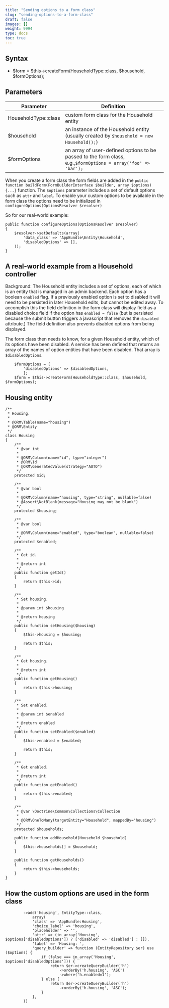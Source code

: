 ```yaml
---
title: "Sending options to a form class"
slug: "sending-options-to-a-form-class"
draft: false
images: []
weight: 9994
type: docs
toc: true
---
```


## Syntax
 - $form = $this->createForm(HouseholdType::class, $household, $formOptions);

## Parameters
| Parameter | Definition|
| ------ | ------ |
| HouseholdType::class|  custom form class for the Household entity|
| $household| an instance of the Household entity (usually created by `$household = new Household();`)|
| $formOptions| an array of user-defined options to be passed to the form class, e.g.,`$formOptions = array('foo' => 'bar');`|



When you create a form class the form fields are added in the `public function buildForm(FormBuilderInterface $builder, array $options) {...}` function. The `$options` parameter includes a set of default options such as `attr` and `label`.  To enable your custom options to be available in the form class the options need to be initialized in `configureOptions(OptionsResolver $resolver)`

So for our real-world example:

    public function configureOptions(OptionsResolver $resolver)
    {
        $resolver->setDefaults(array(
            'data_class' => 'AppBundle\Entity\Household',
            'disabledOptions' => [],
        ));
    }



## A real-world example from a Household controller
Background: The Household entity includes a set of options, each of which is an entity that is managed in an admin backend.  Each option has a boolean `enabled` flag.  If a previously enabled option is set to disabled it will need to be persisted in later Household edits, but cannot be edited away.  To accomplish this the field definition in the form class will display field as a disabled choice field if the option has `enabled = false` (but is persisted because the submit button triggers a javascript that removes the `disabled` attribute.)  The field definition also prevents disabled options from being displayed.

The form class then needs to know, for a given Household entity, which of its options have been disabled.  A service has been defined that returns an array of the names of option entities that have been disabled.  That array is `$disabledOptions`.

        $formOptions = [
            'disabledOptions' => $disabledOptions,
            ];
        $form = $this->createForm(HouseholdType::class, $household, $formOptions);


## Housing entity
    /**
     * Housing.
     *
     * @ORM\Table(name="housing")
     * @ORM\Entity
     */
    class Housing
    {
        /**
         * @var int
         *
         * @ORM\Column(name="id", type="integer")
         * @ORM\Id
         * @ORM\GeneratedValue(strategy="AUTO")
         */
        protected $id;
    
        /**
         * @var bool
         *
         * @ORM\Column(name="housing", type="string", nullable=false)
         * @Assert\NotBlank(message="Housing may not be blank")
         */
        protected $housing;
    
        /**
         * @var bool
         *
         * @ORM\Column(name="enabled", type="boolean", nullable=false)
         */
        protected $enabled;
    
        /**
         * Get id.
         *
         * @return int
         */
        public function getId()
        {
            return $this->id;
        }
    
        /**
         * Set housing.
         *
         * @param int $housing
         *
         * @return housing
         */
        public function setHousing($housing)
        {
            $this->housing = $housing;
    
            return $this;
        }
    
        /**
         * Get housing.
         *
         * @return int
         */
        public function getHousing()
        {
            return $this->housing;
        }
    
        /**
         * Set enabled.
         *
         * @param int $enabled
         *
         * @return enabled
         */
        public function setEnabled($enabled)
        {
            $this->enabled = $enabled;
    
            return $this;
        }
    
        /**
         * Get enabled.
         *
         * @return int
         */
        public function getEnabled()
        {
            return $this->enabled;
        }
    
        /**
         * @var \Doctrine\Common\Collections\Collection
         *
         * @ORM\OneToMany(targetEntity="Household", mappedBy="housing")
         */
        protected $households;
    
        public function addHousehold(Household $household)
        {
            $this->households[] = $household;
        }
    
        public function getHouseholds()
        {
            return $this->households;
        }
    }



## How the custom options are used in the form class
            ->add('housing', EntityType::class,
                array(
                'class' => 'AppBundle:Housing',
                'choice_label' => 'housing',
                'placeholder' => '',
                'attr' => (in_array('Housing', $options['disabledOptions']) ? ['disabled' => 'disabled'] : []),
                'label' => 'Housing: ',
                'query_builder' => function (EntityRepository $er) use ($options) {
                    if (false === in_array('Housing', $options['disabledOptions'])) {
                        return $er->createQueryBuilder('h')
                            ->orderBy('h.housing', 'ASC')
                            ->where('h.enabled=1');
                    } else {
                        return $er->createQueryBuilder('h')
                            ->orderBy('h.housing', 'ASC');
                    }
                },
            ))


